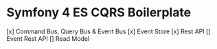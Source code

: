 # Symfony 4 ES CQRS Boilerplate

[x] Command Bus, Query Bus & Event Bus
[x] Event Store
[x] Rest API
[] Event Rest API 
[] Read Model
